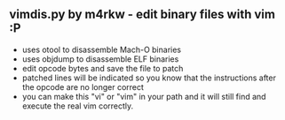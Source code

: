 vimdis.py by m4rkw - edit binary files with vim :P
--------------------------------------------------

- uses otool to disassemble Mach-O binaries
- uses objdump to disassemble ELF binaries
- edit opcode bytes and save the file to patch
- patched lines will be indicated so you know that the instructions after the opcode are no longer correct
- you can make this "vi" or "vim" in your path and it will still find and execute the real vim correctly.
